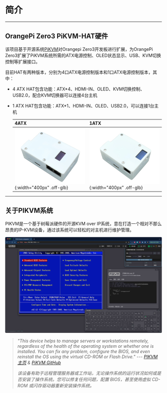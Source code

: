 # 简介

-----
## OrangePi Zero3 PiKVM-HAT硬件

该项目基于开源系统[PiKVM](https://github.com/pikvm/pikvm)对Orangepi Zero3开发板进行扩展，为OrangePi Zero3扩展了PiKVM系统所需的ATX电源控制、OLED状态显示、USB、KVM切换控制等扩展接口。

目前HAT有两种版本，分别为4口ATX电源控制版本和1口ATX电源控制版本，其中：

* 4 ATX HAT包含功能：ATX*4、HDMI-IN、OLED、KVM切换控制、USB2.0，配合KVM切换器可以连接4台主机
* 1 ATX HAT包含功能：ATX*1、HDMI-IN、OLED、USB2.0，可以连接1台主机

    | 4ATX | 1ATX |
    |-----------|------------|
    | ![4atx_shell](img/4atx_shell.png){:width="400px" .off-glb} | ![1atx_shell](img/1atx_shell.png){:width="400px" .off-glb} |

-----
## 关于PIKVM系统

PIKVM是一个基于树莓派硬件的开源KVM over IP系统，意在打造一个相对不那么昂贵的IP-KVM设备，通过该系统可以轻松的对主机进行维护管理。

![kvm_info](img/kvm_info.jpg)

>*"This device helps to manage servers or workstations remotely, regardless of the health of the operating system or whether one is installed. You can fix any problem, configure the BIOS, and even reinstall the OS using the virtual CD-ROM or Flash Drive."* ---
>*[PIKVM主页](https://pikvm.org/) & [PiKVM GitHub](https://github.com/pikvm/pikvm)*
>
>*该设备有助于远程管理服务器或工作站，无论操作系统的运行状况如何或是否安装了操作系统。您可以修复任何问题，配置 BIOS，甚至使用虚拟 CD-ROM 或闪存驱动器重新安装操作系统。*
